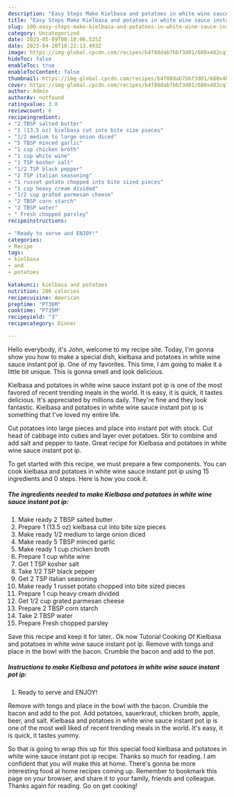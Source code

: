 ```yaml
---
description: "Easy Steps Make Kielbasa and potatoes in white wine sauce instant pot ip yang Very Delicious}"
title: "Easy Steps Make Kielbasa and potatoes in white wine sauce instant pot ip yang Very Delicious}"
slug: 100-easy-steps-make-kielbasa-and-potatoes-in-white-wine-sauce-instant-pot-ip-yang-very-delicious
category: Uncategorized
date: 2023-05-09T00:18:06.525Z
date: 2023-04-20T18:22:13.493Z
image: https://img-global.cpcdn.com/recipes/b4f88dab7bbf3d01/680x482cq70/kielbasa-and-potatoes-in-white-wine-sauce-instant-pot-ip-recipe-main-photo.jpg
hideToc: false
enableToc: true
enableTocContent: false
thumbnail: https://img-global.cpcdn.com/recipes/b4f88dab7bbf3d01/680x482cq70/kielbasa-and-potatoes-in-white-wine-sauce-instant-pot-ip-recipe-main-photo.jpg
cover: https://img-global.cpcdn.com/recipes/b4f88dab7bbf3d01/680x482cq70/kielbasa-and-potatoes-in-white-wine-sauce-instant-pot-ip-recipe-main-photo.jpg
author: Admin
authorAv: notfound
ratingvalue: 3.8
reviewcount: 6
recipeingredient:
- "2 TBSP salted butter"
- "1 (13.5 oz) kielbasa cut into bite size pieces"
- "1/2 medium to large onion diced"
- "5 TBSP minced garlic"
- "1 cup chicken broth"
- "1 cup white wine"
- "1 TSP kosher salt"
- "1/2 TSP black pepper"
- "2 TSP italian seasoning"
- "1 russet potato chopped into bite sized pieces"
- "1 cup heavy cream divided"
- "1/2 cup grated parmesan cheese"
- "2 TBSP corn starch"
- "2 TBSP water"
- " Fresh chopped parsley"
recipeinstructions:

- "Ready to serve and ENJOY!"
categories:
- Recipe
tags:
- kielbasa
- and
- potatoes

katakunci: kielbasa and potatoes 
nutrition: 286 calories
recipecuisine: American
preptime: "PT36M"
cooktime: "PT35M"
recipeyield: "3"
recipecategory: Dinner

---
```



Hello everybody, it's John, welcome to my recipe site. Today, I'm gonna show you how to make a special dish, kielbasa and potatoes in white wine sauce instant pot ip. One of my favorites. This time, I am going to make it a little bit unique. This is gonna smell and look delicious.

Kielbasa and potatoes in white wine sauce instant pot ip is one of the most favored of recent trending meals in the world. It is easy, it is quick, it tastes delicious. It's appreciated by millions daily. They're fine and they look fantastic. Kielbasa and potatoes in white wine sauce instant pot ip is something that I've loved my entire life.

Cut potatoes into large pieces and place into instant pot with stock. Cut head of cabbage into cubes and layer over potatoes. Stir to combine and add salt and pepper to taste. Great recipe for Kielbasa and potatoes in white wine sauce instant pot ip.


To get started with this recipe, we must prepare a few components. You can cook kielbasa and potatoes in white wine sauce instant pot ip using 15 ingredients and 0 steps. Here is how you cook it.

<!--inarticleads1-->

##### The ingredients needed to make Kielbasa and potatoes in white wine sauce instant pot ip:

1. Make ready 2 TBSP salted butter
1. Prepare 1 (13.5 oz) kielbasa cut into bite size pieces
1. Make ready 1/2 medium to large onion diced
1. Make ready 5 TBSP minced garlic
1. Make ready 1 cup chicken broth
1. Prepare 1 cup white wine
1. Get 1 TSP kosher salt
1. Take 1/2 TSP black pepper
1. Get 2 TSP italian seasoning
1. Make ready 1 russet potato chopped into bite sized pieces
1. Prepare 1 cup heavy cream divided
1. Get 1/2 cup grated parmesan cheese
1. Prepare 2 TBSP corn starch
1. Take 2 TBSP water
1. Prepare  Fresh chopped parsley


Save this recipe and keep it for later.. Ok now Tutorial Cooking Of Kielbasa and potatoes in white wine sauce instant pot ip. Remove with tongs and place in the bowl with the bacon. Crumble the bacon and add to the pot. 

<!--inarticleads2-->

##### Instructions to make Kielbasa and potatoes in white wine sauce instant pot ip:


1. Ready to serve and ENJOY!

Remove with tongs and place in the bowl with the bacon. Crumble the bacon and add to the pot. Add potatoes, sauerkraut, chicken broth, apple, beer, and salt. Kielbasa and potatoes in white wine sauce instant pot ip is one of the most well liked of recent trending meals in the world. It&#39;s easy, it is quick, it tastes yummy. 

So that is going to wrap this up for this special food kielbasa and potatoes in white wine sauce instant pot ip recipe. Thanks so much for reading. I am confident that you will make this at home. There's gonna be more interesting food at home recipes coming up. Remember to bookmark this page on your browser, and share it to your family, friends and colleague. Thanks again for reading. Go on get cooking!
